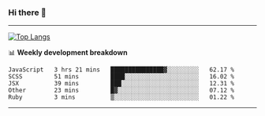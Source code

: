 ### Hi there 👋

-------
[![Top Langs](https://github-readme-stats.vercel.app/api/top-langs/?username=ashish-r)](https://github.com/anuraghazra/github-readme-stats)

📊 **Weekly development breakdown**
<!--START_SECTION:waka-->
```text
JavaScript   3 hrs 21 mins   ███████████████▓░░░░░░░░░   62.17 % 
SCSS         51 mins         ████░░░░░░░░░░░░░░░░░░░░░   16.02 % 
JSX          39 mins         ███░░░░░░░░░░░░░░░░░░░░░░   12.31 % 
Other        23 mins         █▓░░░░░░░░░░░░░░░░░░░░░░░   07.12 % 
Ruby         3 mins          ▒░░░░░░░░░░░░░░░░░░░░░░░░   01.22 % 
```
<!--END_SECTION:waka-->
-------

<!--
**ashish-r/ashish-r** is a ✨ _special_ ✨ repository because its `README.md` (this file) appears on your GitHub profile.

Here are some ideas to get you started:

- 🔭 I’m currently working on ...
- 🌱 I’m currently learning ...
- 👯 I’m looking to collaborate on ...
- 🤔 I’m looking for help with ...
- 💬 Ask me about ...
- 📫 How to reach me: ...
- 😄 Pronouns: ...
- ⚡ Fun fact: ...
-->
